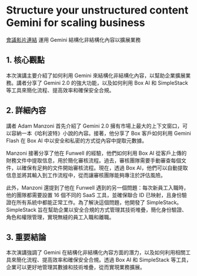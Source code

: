 # Structure your unstructured content Gemini for scaling business
[會議影片連結](https://www.youtube.com/watch?v=oyg_kFuFEOI)
運用 Gemini 結構化非結構化內容以擴展業務

## 1. 核心觀點

本次演講主要介紹了如何利用 Gemini 來結構化非結構化內容，以幫助企業擴展業務。講者分享了 Gemini 2.0 的強大功能，以及如何利用 Box AI 和 SimpleStack 等工具來簡化流程、提高效率和確保安全合規。

## 2. 詳細內容

講者 Adam Manzoni 首先介紹了 Gemini 2.0 擁有市場上最大的上下文窗口，可以容納一本《哈利波特》小說的內容。接著，他分享了 Box 客戶如何利用 Gemini Flash 在 Box AI 中以安全和私密的方式從內容中提取元數據。

Manzoni 接著分享了他在 Funwell 的經驗，他們如何利用 Box AI 從客戶上傳的財務文件中提取信息，用於簡化審核流程。過去，審核團隊需要手動審查每個文件，以確保有足夠的文件開始審核流程。現在，透過 Box AI，他們可以自動提取信息並將其輸入到工作流程中，從而讓審核團隊能夠專注於評估風險。

此外，Manzoni 還提到了他在 Funwell 遇到的另一個問題：每次新員工入職時，他的團隊都需要設置 16 個不同的 SaaS 工具，並確保聯合 ID 已映射，且身份驗證在所有系統中都能正常工作。為了解決這個問題，他開發了 SimpleStack。SimpleStack 旨在幫助企業以安全合規的方式管理其技術堆疊，簡化身份驗證、角色和權限管理，實現無縫的員工入職和離職。

## 3. 重要結論

本次演講強調了 Gemini 在結構化非結構化內容方面的潛力，以及如何利用相關工具來簡化流程、提高效率和確保安全合規。透過 Box AI 和 SimpleStack 等工具，企業可以更好地管理其數據和技術堆疊，從而實現業務擴展。

